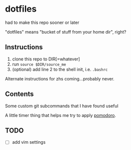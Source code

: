 # dotfiles
had to make this repo sooner or later

"dotfiles" means "bucket of stuff from your home dir", right?

## Instructions

1. clone this repo to DIR[=whatever]
2. run `source $DIR/source_me`
3. (optional) add line 2 to the shell init, i.e. `.bashrc`

Alternate instructions for zhs coming...probably never.

## Contents

Some custom git subcommands that I have found useful

A little timer thing that helps me try to apply [pomodoro].

[pomodoro]: https://en.wikipedia.org/wiki/Pomodoro_Technique

## TODO

 -[ ] add vim settings 
